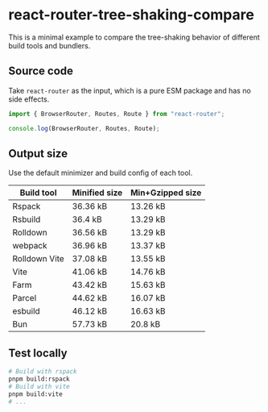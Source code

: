 # react-router-tree-shaking-compare

This is a minimal example to compare the tree-shaking behavior of different build tools and bundlers.

## Source code

Take `react-router` as the input, which is a pure ESM package and has no side effects.

```js
import { BrowserRouter, Routes, Route } from "react-router";

console.log(BrowserRouter, Routes, Route);
```

## Output size

Use the default minimizer and build config of each tool.

| Build tool    | Minified size | Min+Gzipped size |
| ------------- | ------------- | ---------------- |
| Rspack        | 36.36 kB      | 13.26 kB         |
| Rsbuild       | 36.4 kB       | 13.29 kB         |
| Rolldown      | 36.56 kB      | 13.29 kB         |
| webpack       | 36.96 kB      | 13.37 kB         |
| Rolldown Vite | 37.08 kB      | 13.55 kB         |
| Vite          | 41.06 kB      | 14.76 kB         |
| Farm          | 43.42 kB      | 15.63 kB         |
| Parcel        | 44.62 kB      | 16.07 kB         |
| esbuild       | 46.12 kB      | 16.63 kB         |
| Bun           | 57.73 kB      | 20.8 kB          |

## Test locally

```bash
# Build with rspack
pnpm build:rspack
# Build with vite
pnpm build:vite
# ...
```
